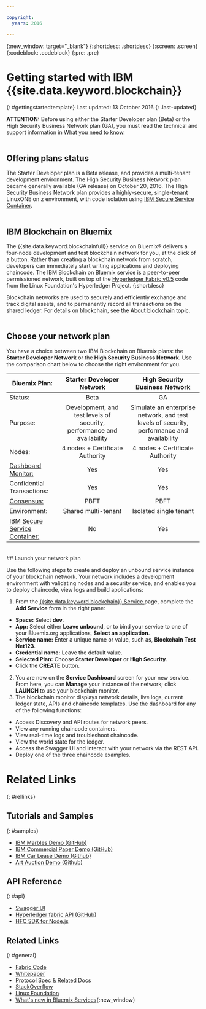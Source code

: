 ```yaml
---

copyright:
  years: 2016

---
```


{:new_window: target="_blank"}
{:shortdesc: .shortdesc}
{:screen: .screen}
{:codeblock: .codeblock}
{:pre: .pre}

# Getting started with IBM {{site.data.keyword.blockchain}}
{: #gettingstartedtemplate}
Last updated: 13 October 2016
{: .last-updated}

**ATTENTION:** Before using either the Starter Developer plan (Beta) or the High Security Business Network plan (GA), you must read the technical and support information in [What you need to know](needtoknow.html).
<br><br>

## Offering plans status

The Starter Developer plan is a Beta release, and provides a multi-tenant development environment. The High Security Business Network plan became generally available (GA release) on October 20, 2016. The High Security Business Network plan provides a highly-secure, single-tenant LinuxONE on z environment, with code isolation using [IBM Secure Service Container](etn_ssc.html).
<br><br>

## IBM Blockchain on Bluemix

The {{site.data.keyword.blockchainfull}} service on Bluemix&reg; delivers a four-node development and test blockchain network for you, at the click of a button. Rather than creating a blockchain network from scratch, developers can immediately start writing applications and deploying chaincode. The IBM Blockchain on Bluemix service is a peer-to-peer permissioned network, built on top of the [Hyperledger Fabric v0.5](https://github.com/hyperledger-archives/fabric/tree/v0.5-developer-preview) code from the Linux Foundation's Hyperledger Project.
{:shortdesc}

Blockchain networks are used to securely and efficiently exchange and track digital assets, and to permanently record all transactions on the shared ledger. For details on blockchain, see the [About blockchain](ibmblockchain_overview.html) topic.
<br><br>

## Choose your network plan

You have a choice between two IBM Blockchain on Bluemix plans: the **Starter Developer Network** or the **High Security Business Network**. Use the comparison chart below to choose the right environment for you.

<!-- Commenting our for move to GA status jh 10/07/16
![](images/red_alert.png)  **The High Security Business Network** plan is a limited Beta offering; to select this plan, you must first request preapproval at [IBM Blockchain on IBM Bluemix](http://www-stage.watson.ibm.com/files/blockchain/bluemix.html). -->

| Bluemix Plan:      | Starter Developer Network       | High Security Business Network
| ------------------------- |:--------------------------:|:-----:|
| Status:    | Beta     | GA |
| Purpose:  |  Development, and test levels of security, performance and availability |  Simulate an enterprise network, and test levels of security, performance and availability |
| Nodes:    | 4 nodes + Certificate Authority     | 4 nodes + Certificate Authority |
| [Dashboard Monitor:](ibmblockchainmonitor.html) | Yes | Yes |
| Confidential Transactions: | Yes | Yes |
| [Consensus:](etn_pbft.html) | PBFT | PBFT |
| Environment:     | Shared multi-tenant | Isolated single tenant |
| [IBM Secure Service Container:](etn_ssc.html) | No | Yes |

<br>
## Launch your network plan

Use the following steps to create and deploy an unbound service instance of your blockchain network.  Your network includes a development environment with validating nodes and a security service, and  enables you to deploy chaincode, view logs and build applications:

1. From the [{{site.data.keyword.blockchain}} Service ](https://console.ng.bluemix.net/catalog/services/blockchain/) page, complete the **Add Service** form  in the right pane:
  - **Space:** Select **dev**.
  - **App:** Select either **Leave unbound**, or to bind your service to one of your Bluemix.org applications, **Select an application**.
  - **Service name:** Enter a unique name or value, such as, **Blockchain Test Net123**.
  - **Credential name:** Leave the default value.
  - **Selected Plan:** Choose **Starter Developer** or **High Security**.
  - Click the **CREATE** button.
2.  You are now on the **Service Dashboard** screen for your new service. From here, you can **Manage** your instance of the network; click **LAUNCH** to use your blockchain monitor.
3.  The blockchain monitor displays network details, live logs, current ledger state, APIs and chaincode templates. Use the dashboard for any of the following functions:
  - Access Discovery and API routes for network peers.
  - View any running chaincode containers.
  - View real-time logs and troubleshoot chaincode.
  - View the world state for the ledger.
  - Access the Swagger UI and interact with your network via the REST API.
  - Deploy one of the three chaincode examples.


# Related Links
{: #rellinks}
## Tutorials and Samples
{: #samples}
* [IBM Marbles Demo (GitHub)](https://github.com/IBM-Blockchain/marbles)
* [IBM Commercial Paper Demo (GitHub)](https://github.com/IBM-Blockchain/cp-web#readme)
* [IBM Car Lease Demo (Github)](https://github.com/IBM-Blockchain/car-lease-demo/blob/master/README.md)
* [Art Auction Demo (Github)](https://github.com/ITPeople-Blockchain/auction)

## API Reference
{: #api}
* [Swagger UI](https://obc-service-broker-staging.stage1.mybluemix.net/swagger)
* [Hyperledger fabric API (GitHub)](https://github.com/hyperledger/fabric/tree/master/docs/API)
* [HFC SDK for Node.js](https://github.com/hyperledger/fabric/tree/master/sdk/node)

## Related Links
{: #general}
* [Fabric Code](https://github.com/hyperledger/fabric)
* [Whitepaper](https://github.com/hyperledger/hyperledger/wiki/Whitepaper-WG)
* [Protocol Spec & Related Docs](https://github.com/hyperledger/fabric/tree/master/docs)
* [StackOverflow](http://stackoverflow.com/questions/tagged/hyperledger)
* [Linux Foundation](https://www.hyperledger.org/)
* [What's new in Bluemix Services](http://www.ng.bluemix.net/docs/whatsnew/index.html#services_category){:new_window}


<!--
[Bluemix Pricing Sheet](https://console.ng.bluemix.net/pricing/)
[IBM Bluemix Prerequisites](https://developer.ibm.com/bluemix/support/#prereqs) -->
